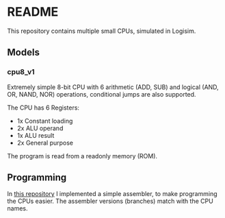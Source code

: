 # README

This repository contains multiple small CPUs, simulated in Logisim.

## Models

### cpu8_v1

Extremely simple 8-bit CPU with 6 arithmetic (ADD, SUB) and logical (AND, OR, NAND, NOR) operations, conditional jumps are also supported.

The CPU has 6 Registers:
- 1x Constant loading
- 2x ALU operand
- 1x ALU result
- 2x General purpose

The program is read from a readonly memory (ROM).

## Programming

In [this repository](https://gitlab.com/ChUrl/logisim-assembler) I implemented a simple assembler, to make programming the CPUs easier.
The assembler versions (branches) match with the CPU names.
